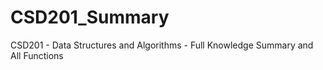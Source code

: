 # CSD201_Summary
CSD201 - Data Structures and Algorithms - Full Knowledge Summary and All Functions
